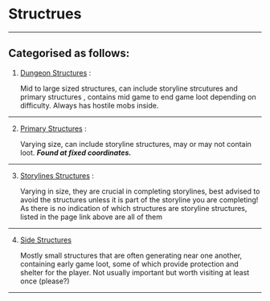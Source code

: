 # Structrues

---

## Categorised as follows:

1. [Dungeon Structures](https://1d10t1c-stud10s.github.io/more-to-explore/structures>dungeons.html) :
   
   Mid to large sized structures, can include storyline strcutures and primary             structures ,
   contains mid game to end game loot depending on difficulty.
   Always has hostile mobs inside.

---

2. [Primary Structures](https://1d10t1c-stud10s.github.io/more-to-explore/structures>primary.html) :
   
   Varying size, can include storyline structures,
   may or may not contain loot.
   ***Found at fixed coordinates.***

---
   
3. [Storylines Structures](https://1d10t1c-stud10s.github.io/more-to-explore/structures>storyline.html) :

   Varying in size, they are crucial in completing storylines,
   best advised to avoid the structures unless it is part of the storyline you are    completing!
   As there is no indication of which structures are storyline structures, listed in    the page link above are all of them 

---

4. [Side Structures](https://1d10t1c-stud10s.github.io/more-to-explore/structures>side.html)

   Mostly small structures that are often generating near one another, containing early    game loot, some of which provide protection and shelter for the player.
   Not usually important but worth visiting at least once (please?)

---
